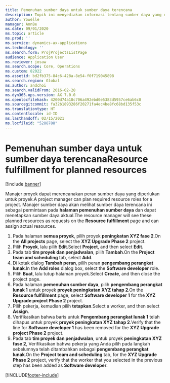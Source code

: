 ```yaml
---
title: Pemenuhan sumber daya untuk sumber daya terencana
description: Topik ini menyediakan informasi tentang sumber daya yang direncanakan untuk proyek.
author: Yowelle
manager: AnnBe
ms.date: 09/01/2020
ms.topic: article
ms.prod: ''
ms.service: dynamics-ax-applications
ms.technology: ''
ms.search.form: ProjProjectsListPage
audience: Application User
ms.reviewer: josaw
ms.search.scope: Core, Operations
ms.custom: 82022
ms.assetid: bd2fb375-84c6-428a-8e54-f0f719045898
ms.search.region: Global
ms.author: andchoi
ms.search.validFrom: 2016-02-28
ms.dyn365.ops.version: AX 7.0.0
ms.openlocfilehash: 4200d74a18c706a492ebd0e5383d5957ce6ab6c8
ms.sourcegitcommit: fa32b1893286f20271fa4ec4be8fc68bd135f53c
ms.translationtype: HT
ms.contentlocale: id-ID
ms.lasthandoff: 02/15/2021
ms.locfileid: "5288788"
---
```

# <a name="resource-fulfillment-for-planned-resources"></a><span data-ttu-id="63399-103">Pemenuhan sumber daya untuk sumber daya terencana</span><span class="sxs-lookup"><span data-stu-id="63399-103">Resource fulfillment for planned resources</span></span>

[!include [banner](../includes/banner.md)]

<span data-ttu-id="63399-104">Manajer proyek dapat merencanakan peran sumber daya yang diperlukan untuk proyek.</span><span class="sxs-lookup"><span data-stu-id="63399-104">A project manager can plan required resource roles for a project.</span></span> <span data-ttu-id="63399-105">Manajer sumber daya akan melihat sumber daya terencana ini sebagai permintaan pada **halaman pemenuhan sumber daya** dan dapat menetapkan sumber daya aktual.</span><span class="sxs-lookup"><span data-stu-id="63399-105">The resource manager will see these planned resources as requests on the **Resource fulfillment** page and can assign actual resources.</span></span>

1. <span data-ttu-id="63399-106">Pada halaman **semua proyek**, pilih proyek **peningkatan XYZ fase 2**.</span><span class="sxs-lookup"><span data-stu-id="63399-106">On the **All projects** page, select the **XYZ Upgrade Phase 2** project.</span></span>
2. <span data-ttu-id="63399-107">Pilih **Proyek**, lalu pilih **Edit**.</span><span class="sxs-lookup"><span data-stu-id="63399-107">Select **Project**, and then select **Edit**.</span></span>
3. <span data-ttu-id="63399-108">Pada tab **tim proyek dan penjadwalan**, pilih **Tambah**.</span><span class="sxs-lookup"><span data-stu-id="63399-108">On the **Project team and scheduling** tab, select **Add**.</span></span>
4. <span data-ttu-id="63399-109">Di kotak dialog **Tambah peran**, pilih peran **pengembang perangkat lunak**.</span><span class="sxs-lookup"><span data-stu-id="63399-109">In the **Add roles** dialog box, select the **Software developer** role.</span></span>
5. <span data-ttu-id="63399-110">Pilih **Buat**, lalu tutup halaman proyek.</span><span class="sxs-lookup"><span data-stu-id="63399-110">Select **Create**, and then close the project page.</span></span>
6. <span data-ttu-id="63399-111">Pada halaman **pemenuhan sumber daya**, pilih **pengembang perangkat lunak 1** untuk proyek **proyek peningkatan XYZ tahap 2**.</span><span class="sxs-lookup"><span data-stu-id="63399-111">On the **Resource fulfillment** page, select **Software developer 1** for the **XYZ Upgrade project Phase 2** project.</span></span>
7. <span data-ttu-id="63399-112">Pilih pekerja, kemudian pilih **tetapkan**.</span><span class="sxs-lookup"><span data-stu-id="63399-112">Select a worker, and then select **Assign**.</span></span>
8. <span data-ttu-id="63399-113">Verifikasikan bahwa baris untuk **Pengembang perangkat lunak 1** telah dihapus untuk proyek **proyek peningkatan XYZ tahap 2**.</span><span class="sxs-lookup"><span data-stu-id="63399-113">Verify that the line for **Software developer 1** has been removed for the **XYZ Upgrade project Phase 2** project.</span></span>
9. <span data-ttu-id="63399-114">Pada tab **tim proyek dan penjadwalan**, untuk proyek **peningkatan XYZ fase 2**, Verifikasikan bahwa pekerja yang Anda pilih pada langkah sebelumnya telah ditambahkan sebagai **pengembang perangkat lunak**.</span><span class="sxs-lookup"><span data-stu-id="63399-114">On the **Project team and scheduling** tab, for the **XYZ Upgrade Phase 2** project, verify that the worker that you selected in the previous step has been added as **Software developer**.</span></span>


[!INCLUDE[footer-include](../includes/footer-banner.md)]